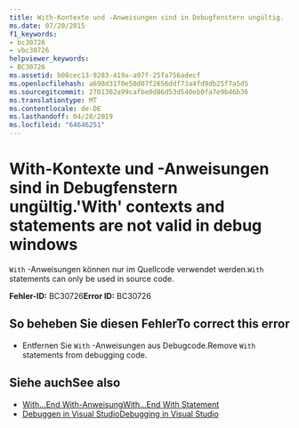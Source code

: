 ```yaml
---
title: With-Kontexte und -Anweisungen sind in Debugfenstern ungültig.
ms.date: 07/20/2015
f1_keywords:
- bc30726
- vbc30726
helpviewer_keywords:
- BC30726
ms.assetid: b08cec13-9283-419a-a97f-25fa756adecf
ms.openlocfilehash: a698d3170e50d07f2656ddf73a4fd9db25f7a5d5
ms.sourcegitcommit: 2701302a99cafbe0d86d53d540eb0fa7e9b46b36
ms.translationtype: MT
ms.contentlocale: de-DE
ms.lasthandoff: 04/28/2019
ms.locfileid: "64646251"
---
```

# <a name="with-contexts-and-statements-are-not-valid-in-debug-windows"></a><span data-ttu-id="73923-102">With-Kontexte und -Anweisungen sind in Debugfenstern ungültig.</span><span class="sxs-lookup"><span data-stu-id="73923-102">'With' contexts and statements are not valid in debug windows</span></span>
<span data-ttu-id="73923-103">`With` -Anweisungen können nur im Quellcode verwendet werden.</span><span class="sxs-lookup"><span data-stu-id="73923-103">`With` statements can only be used in source code.</span></span>  
  
 <span data-ttu-id="73923-104">**Fehler-ID:** BC30726</span><span class="sxs-lookup"><span data-stu-id="73923-104">**Error ID:** BC30726</span></span>  
  
## <a name="to-correct-this-error"></a><span data-ttu-id="73923-105">So beheben Sie diesen Fehler</span><span class="sxs-lookup"><span data-stu-id="73923-105">To correct this error</span></span>  
  
- <span data-ttu-id="73923-106">Entfernen Sie `With` -Anweisungen aus Debugcode.</span><span class="sxs-lookup"><span data-stu-id="73923-106">Remove `With` statements from debugging code.</span></span>  
  
## <a name="see-also"></a><span data-ttu-id="73923-107">Siehe auch</span><span class="sxs-lookup"><span data-stu-id="73923-107">See also</span></span>

- [<span data-ttu-id="73923-108">With...End With-Anweisung</span><span class="sxs-lookup"><span data-stu-id="73923-108">With...End With Statement</span></span>](../../visual-basic/language-reference/statements/with-end-with-statement.md)
- [<span data-ttu-id="73923-109">Debuggen in Visual Studio</span><span class="sxs-lookup"><span data-stu-id="73923-109">Debugging in Visual Studio</span></span>](/visualstudio/debugger/debugging-in-visual-studio)
